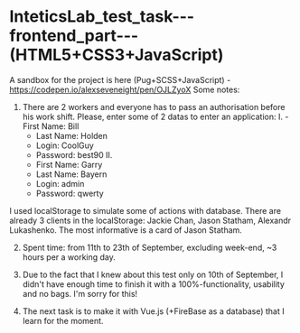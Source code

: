 # InteticsLab_test_task---frontend_part--- (HTML5+CSS3+JavaScript)
A sandbox for the project is here (Pug+SCSS+JavaScript) - https://codepen.io/alexseveneight/pen/OJLZyoX
Some notes: 
1. There are 2 workers and everyone has to pass an authorisation before his work shift. 
Please, enter some of 2 datas to enter an application: 
  I.  - First Name: Bill
      - Last Name: Holden
      - Login: CoolGuy
      - Password: best90
  II. 
      - First Name: Garry
      - Last Name: Bayern
      - Login: admin
      - Password: qwerty
      
I used localStorage to simulate some of actions with database. There are already 3 clients in the localStorage: Jackie Chan, Jason Statham, Alexandr Lukashenko. The most informative is a card of Jason Statham. 

2. Spent time: from 11th to 23th of September, excluding week-end, ~3 hours per a working day. 

3. Due to the fact that I knew about this test only on 10th of September, I didn't have enough time to finish it with a 100%-functionality, usability and no bags. I'm sorry for this!  

4. The next task is to make it with Vue.js (+FireBase as a database) that I learn for the moment. 
